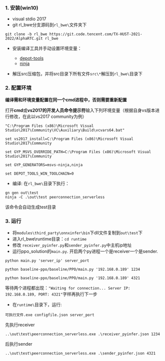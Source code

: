### 1. 安装(win10)
* visual stdio 2017
* git rl_bwe分支源码到`rl_bwe\`文件夹下
```
git clone -b rl_bwe https://git.code.tencent.com/TX-HUST-2021-2022/AlphaRTC.git rl_bwe
```

* 安装编译工具并手动设置环境变量：
    - [depot-tools](https://commondatastorage.googleapis.com/chrome-infra-docs/flat/depot_tools/docs/html/depot_tools_tutorial.html#_setting_up)
    - [ninja](https://blog.csdn.net/qq_20373723/article/details/84061647)

* 解压src压缩包，并将src目录下所有文件`src\*`解压到`rl_bwe\`目录下
### 2. 配置环境
**编译需和环境变量配置在同一个cmd进程中，否则需要重新配置**

打开**cmd**或**vs2017的开发人员命令提示符**输入下列环境变量（根据自身vs版本进行修改，在此以vs2017 community为例）
```
"C:\Program Files (x86)\Microsoft Visual Studio\2017\Community\VC\Auxiliary\Build\vcvars64.bat"

set vs2017_install=C:\Program Files (x86)\Microsoft Visual Studio\2017\Community

set GYP_MSVS_OVERRIDE_PATH=C:\Program Files (x86)\Microsoft Visual Studio\2017\Community

set GYP_GENERATORS=msvs-ninja,ninja

set DEPOT_TOOLS_WIN_TOOLCHAIN=0
```
* 编译: 在`rl_bwe\`目录下执行：

```
gn gen out\test
ninja -C .\out\test peerconnection_serverless
```

该命令会自动生成test目录

### 3. 运行
* 将`modules\third_party\onnxinfer\bin`下dll文件复制到`out\test`下
* 进入rl_bwe\runtime目录：`cd runtime`
* 修改 `receiver_pyinfer.py`和`sender_pyinfer.py`中主机ip地址
* 运行ppo_solution的`main.py`. 开启两个py进程一个是receiver一个是sender.
```
python main.py 'server_ip' server_port
```
```
python baseline-ppo/baseline/PPO/main.py '192.168.0.189' 1234
```
```
python baseline-ppo/baseline/PPO/main.py '192.168.0.189' 4321
```
等待两个进程都出现：`"Waiting for connection... Server IP: 192.168.0.189, PORT: 4321"`字样再执行下一步

* 在`runtime\`目录下，运行:
```
可执行文件.exe configfile.json server_port
```
先执行receiver
```
..\out\test\peerconnection_serverless.exe .\receiver_pyinfer.json 1234
```
后执行sender
```
..\out\test\peerconnection_serverless.exe .\sender_pyinfer.json 4321
```